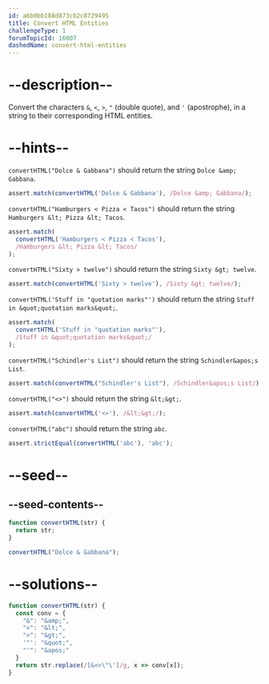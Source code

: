 ```yaml
---
id: a6b0bb188d873cb2c8729495
title: Convert HTML Entities
challengeType: 1
forumTopicId: 16007
dashedName: convert-html-entities
---
```


# --description--

Convert the characters `&`, `<`, `>`, `"` (double quote), and `'` (apostrophe), in a string to their corresponding HTML entities.

# --hints--

`convertHTML("Dolce & Gabbana")` should return the string `Dolce &amp; Gabbana`.

```js
assert.match(convertHTML('Dolce & Gabbana'), /Dolce &amp; Gabbana/);
```

`convertHTML("Hamburgers < Pizza < Tacos")` should return the string `Hamburgers &lt; Pizza &lt; Tacos`.

```js
assert.match(
  convertHTML('Hamburgers < Pizza < Tacos'),
  /Hamburgers &lt; Pizza &lt; Tacos/
);
```

`convertHTML("Sixty > twelve")` should return the string `Sixty &gt; twelve`.

```js
assert.match(convertHTML('Sixty > twelve'), /Sixty &gt; twelve/);
```

`convertHTML('Stuff in "quotation marks"')` should return the string `Stuff in &quot;quotation marks&quot;`.

```js
assert.match(
  convertHTML('Stuff in "quotation marks"'),
  /Stuff in &quot;quotation marks&quot;/
);
```

`convertHTML("Schindler's List")` should return the string `Schindler&apos;s List`.

```js
assert.match(convertHTML("Schindler's List"), /Schindler&apos;s List/);
```

`convertHTML("<>")` should return the string `&lt;&gt;`.

```js
assert.match(convertHTML('<>'), /&lt;&gt;/);
```

`convertHTML("abc")` should return the string `abc`.

```js
assert.strictEqual(convertHTML('abc'), 'abc');
```

# --seed--

## --seed-contents--

```js
function convertHTML(str) {
  return str;
}

convertHTML("Dolce & Gabbana");
```

# --solutions--

```js
function convertHTML(str) {
  const conv = {
    "&": "&amp;",
    "<": "&lt;",
    ">": "&gt;",
    '"': "&quot;",
    "'": "&apos;"
  }
  return str.replace(/[&<>\"\']/g, x => conv[x]);
}
```